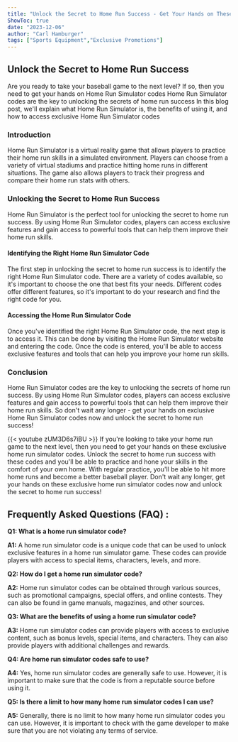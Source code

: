 ```yaml
---
title: "Unlock the Secret to Home Run Success - Get Your Hands on These Exclusive Home Run Simulator Codes Now!"
ShowToc: true 
date: "2023-12-06"
author: "Carl Hamburger" 
tags: ["Sports Equipment","Exclusive Promotions"]
---
```

<h2>Unlock the Secret to Home Run Success</h2>

Are you ready to take your baseball game to the next level? If so, then you need to get your hands on Home Run Simulator codes Home Run Simulator codes are the key to unlocking the secrets of home run success In this blog post, we'll explain what Home Run Simulator is, the benefits of using it, and how to access exclusive Home Run Simulator codes 

<h3>Introduction</h3>

Home Run Simulator is a virtual reality game that allows players to practice their home run skills in a simulated environment. Players can choose from a variety of virtual stadiums and practice hitting home runs in different situations. The game also allows players to track their progress and compare their home run stats with others. 

<h3>Unlocking the Secret to Home Run Success</h3>

Home Run Simulator is the perfect tool for unlocking the secret to home run success. By using Home Run Simulator codes, players can access exclusive features and gain access to powerful tools that can help them improve their home run skills.

<h4>Identifying the Right Home Run Simulator Code</h4>

The first step in unlocking the secret to home run success is to identify the right Home Run Simulator code. There are a variety of codes available, so it's important to choose the one that best fits your needs. Different codes offer different features, so it's important to do your research and find the right code for you. 

<h4>Accessing the Home Run Simulator Code</h4>

Once you've identified the right Home Run Simulator code, the next step is to access it. This can be done by visiting the Home Run Simulator website and entering the code. Once the code is entered, you'll be able to access exclusive features and tools that can help you improve your home run skills.

<h3>Conclusion</h3>

Home Run Simulator codes are the key to unlocking the secrets of home run success. By using Home Run Simulator codes, players can access exclusive features and gain access to powerful tools that can help them improve their home run skills. So don't wait any longer - get your hands on exclusive Home Run Simulator codes now and unlock the secret to home run success!

{{< youtube zUM3D6s7iBU >}} 
If you're looking to take your home run game to the next level, then you need to get your hands on these exclusive home run simulator codes. Unlock the secret to home run success with these codes and you'll be able to practice and hone your skills in the comfort of your own home. With regular practice, you'll be able to hit more home runs and become a better baseball player. Don't wait any longer, get your hands on these exclusive home run simulator codes now and unlock the secret to home run success!

## Frequently Asked Questions (FAQ) :
**Q1: What is a home run simulator code?**

**A1:** A home run simulator code is a unique code that can be used to unlock exclusive features in a home run simulator game. These codes can provide players with access to special items, characters, levels, and more. 

**Q2: How do I get a home run simulator code?**

**A2:** Home run simulator codes can be obtained through various sources, such as promotional campaigns, special offers, and online contests. They can also be found in game manuals, magazines, and other sources. 

**Q3: What are the benefits of using a home run simulator code?**

**A3:** Home run simulator codes can provide players with access to exclusive content, such as bonus levels, special items, and characters. They can also provide players with additional challenges and rewards. 

**Q4: Are home run simulator codes safe to use?**

**A4:** Yes, home run simulator codes are generally safe to use. However, it is important to make sure that the code is from a reputable source before using it. 

**Q5: Is there a limit to how many home run simulator codes I can use?**

**A5:** Generally, there is no limit to how many home run simulator codes you can use. However, it is important to check with the game developer to make sure that you are not violating any terms of service.



